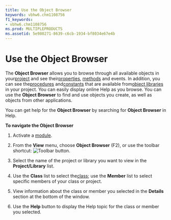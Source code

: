```yaml
---
title: Use the Object Browser
keywords: vbhw6.chm1108756
f1_keywords:
- vbhw6.chm1108756
ms.prod: MULTIPLEPRODUCTS
ms.assetid: 5e980271-8639-c6cb-1934-bf8034e67e4b
---
```



# Use the Object Browser

The  **Object Browser** allows you to browse through all available objects in your[project](vbe-glossary.md) and see their[properties](vbe-glossary.md), [methods](vbe-glossary.md) and events. In addition, you can see the[procedures](vbe-glossary.md) and[constants](vbe-glossary.md) that are available from[object libraries](vbe-glossary.md) in your project. You can easily display online Help as you browse. You can use the **Object Browser** to find and use objects you create, as well as objects from other applications.

You can get help for the  **Object Browser** by searching for **Object Browser** in Help.

 **To navigate the Object Browser**



1. Activate a [module](vbe-glossary.md).
    
2. From the  **View** menu, choose **Object Browser** (F2), or use the toolbar shortcut:
![Toolbar button](images/tbr_obbr_ZA01201718.gif).
    
3. Select the name of the project or library you want to view in the  **Project/Library** list.
    
4. Use the  **Class** list to select the[class](vbe-glossary.md); use the  **Member** list to select specific members of your class or project.
    
5. View information about the class or member you selected in the  **Details** section at the bottom of the window.
    
6. Use the  **Help** button to display the Help topic for the class or member you selected.
    


